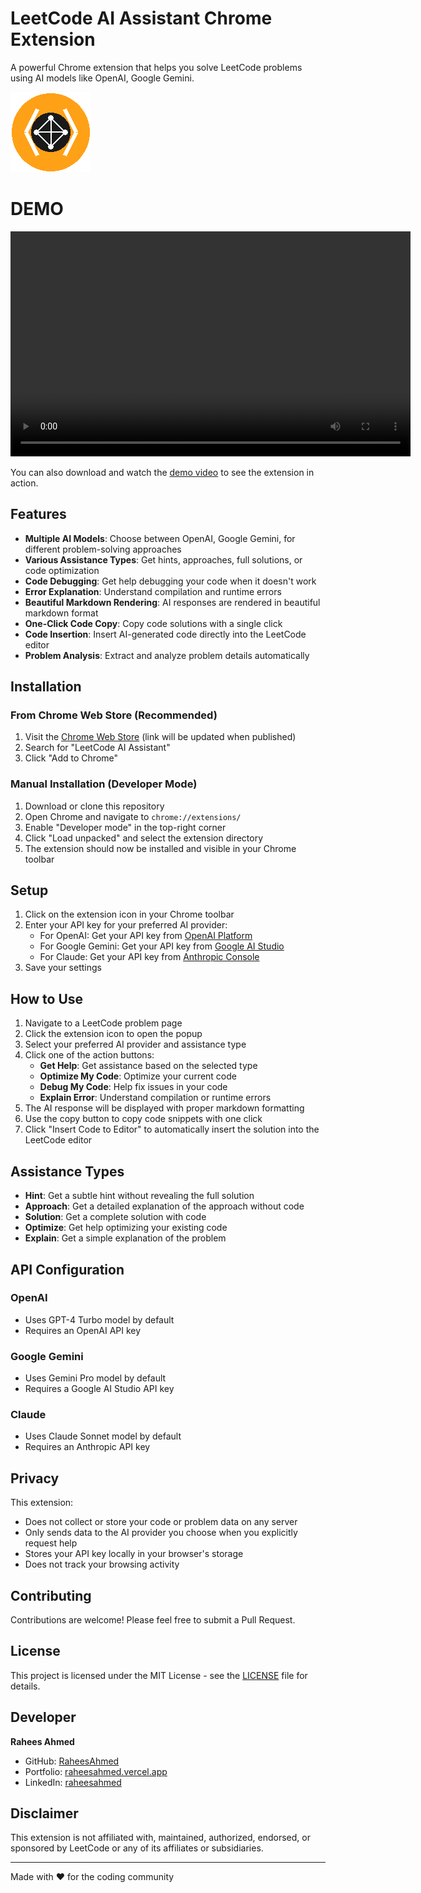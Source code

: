 # LeetCode AI Assistant Chrome Extension

A powerful Chrome extension that helps you solve LeetCode problems using AI models like OpenAI, Google Gemini.

![LeetCode AI Assistant](assets/icon128.png)

# DEMO

<video width="640" height="360" controls>
  <source src="assets/demo.mp4" type="video/mp4">
  Your browser does not support the video tag.
</video>

You can also download and watch the [demo video](assets/demo.mp4) to see the extension in action.

## Features

- **Multiple AI Models**: Choose between OpenAI, Google Gemini, for different problem-solving approaches
- **Various Assistance Types**: Get hints, approaches, full solutions, or code optimization
- **Code Debugging**: Get help debugging your code when it doesn't work
- **Error Explanation**: Understand compilation and runtime errors
- **Beautiful Markdown Rendering**: AI responses are rendered in beautiful markdown format
- **One-Click Code Copy**: Copy code solutions with a single click
- **Code Insertion**: Insert AI-generated code directly into the LeetCode editor
- **Problem Analysis**: Extract and analyze problem details automatically

## Installation

### From Chrome Web Store (Recommended)

1. Visit the [Chrome Web Store](https://chrome.google.com/webstore) (link will be updated when published)
2. Search for "LeetCode AI Assistant"
3. Click "Add to Chrome"

### Manual Installation (Developer Mode)

1. Download or clone this repository
2. Open Chrome and navigate to `chrome://extensions/`
3. Enable "Developer mode" in the top-right corner
4. Click "Load unpacked" and select the extension directory
5. The extension should now be installed and visible in your Chrome toolbar

## Setup

1. Click on the extension icon in your Chrome toolbar
2. Enter your API key for your preferred AI provider:
   - For OpenAI: Get your API key from [OpenAI Platform](https://platform.openai.com/api-keys)
   - For Google Gemini: Get your API key from [Google AI Studio](https://makersuite.google.com/app/apikey)
   - For Claude: Get your API key from [Anthropic Console](https://console.anthropic.com/)
3. Save your settings

## How to Use

1. Navigate to a LeetCode problem page
2. Click the extension icon to open the popup
3. Select your preferred AI provider and assistance type
4. Click one of the action buttons:
   - **Get Help**: Get assistance based on the selected type
   - **Optimize My Code**: Optimize your current code
   - **Debug My Code**: Help fix issues in your code
   - **Explain Error**: Understand compilation or runtime errors
5. The AI response will be displayed with proper markdown formatting
6. Use the copy button to copy code snippets with one click
7. Click "Insert Code to Editor" to automatically insert the solution into the LeetCode editor

## Assistance Types

- **Hint**: Get a subtle hint without revealing the full solution
- **Approach**: Get a detailed explanation of the approach without code
- **Solution**: Get a complete solution with code
- **Optimize**: Get help optimizing your existing code
- **Explain**: Get a simple explanation of the problem

## API Configuration

### OpenAI

- Uses GPT-4 Turbo model by default
- Requires an OpenAI API key

### Google Gemini

- Uses Gemini Pro model by default
- Requires a Google AI Studio API key

### Claude

- Uses Claude Sonnet model by default
- Requires an Anthropic API key

## Privacy

This extension:

- Does not collect or store your code or problem data on any server
- Only sends data to the AI provider you choose when you explicitly request help
- Stores your API key locally in your browser's storage
- Does not track your browsing activity

## Contributing

Contributions are welcome! Please feel free to submit a Pull Request.

## License

This project is licensed under the MIT License - see the [LICENSE](LICENSE) file for details.

## Developer

**Rahees Ahmed**

- GitHub: [RaheesAhmed](https://github.com/RaheesAhmed/LeetCode-AI-Assistant.git)
- Portfolio: [raheesahmed.vercel.app](https://raheesahmed.vercel.app)
- LinkedIn: [raheesahmed](https://www.linkedin.com/in/raheesahmed/)

## Disclaimer

This extension is not affiliated with, maintained, authorized, endorsed, or sponsored by LeetCode or any of its affiliates or subsidiaries.

---

Made with ❤️ for the coding community
